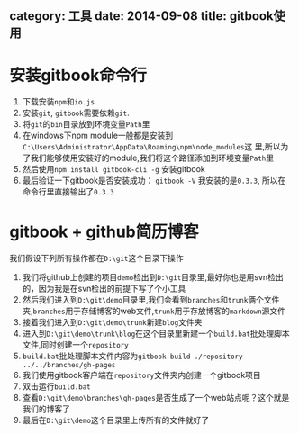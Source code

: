 category: 工具
date: 2014-09-08
title: gitbook使用
---
# 安装gitbook命令行

1. 下载安装`npm`和`io.js`
2. 安装`git`, `gitbook`需要依赖`git`.
3. 将`git`的`bin`目录放到环境变量`Path`里
4. 在windows下npm module一般都是安装到`C:\Users\Administrator\AppData\Roaming\npm\node_modules`这
    里,所以为了我们能够使用安装好的module,我们将这个路径添加到环境变量`Path`里
5. 然后使用`npm install gitbook-cli -g` 安装gitbook
6. 最后验证一下gitbook是否安装成功： `gitbook -V` 我安装的是`0.3.3`, 所以在命令行里直接输出了`0.3.3`


# gitbook + github简历博客
我们假设下列所有操作都在`D:\git`这个目录下操作
1. 我们将github上创建的项目`demo`检出到`D:\git`目录里,最好你也是用svn检出的，因为我是在svn检出的前提下写了个小工具
2. 然后我们进入到`D:\git\demo`目录里,我们会看到`branches`和`trunk`俩个文件夹,`branches`用于存储博客的web文件,`trunk`用于存放博客的`markdown`源文件
3. 接着我们进入到`D:\git\demo\trunk`新建`blog`文件夹
4. 进入到`D:\git\demo\trunk\blog`在这个目录里新建一个`build.bat`批处理脚本文件,同时创建一个`repository`
5. `build.bat`批处理脚本文件内容为`gitbook build ./repository ../../branches/gh-pages`
6. 我们使用gitbook客户端在`repository`文件夹内创建一个gitbook项目
7. 双击运行`build.bat`
8. 查看`D:\git\demo\branches\gh-pages`是否生成了一个web站点呢？这个就是我们的博客了
9. 最后在`D:\git\demo`这个目录里上传所有的文件就好了

